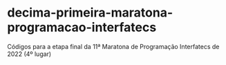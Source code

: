 # decima-primeira-maratona-programacao-interfatecs
Códigos para a etapa final da 11ª Maratona de Programação Interfatecs de 2022 (4º lugar)
